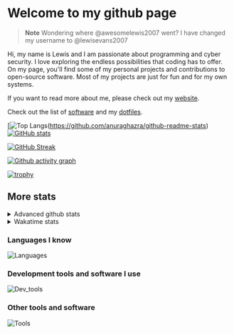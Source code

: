 # Welcome to my github page

> **Note**
> Wondering where @awesomelewis2007 went? I have changed my username to @lewisevans2007

Hi, my name is Lewis and I am passionate about programming and cyber security. I love exploring the endless possibilities that coding has to offer. On my page, you'll find some of my personal projects and contributions to open-source software. Most of my projects are just for fun and for my own systems.

If you want to read more about me, please check out my [website](https://lewisevans2007.github.io/).

Check out the list of [software](https://github.com/lewisevans2007/lewisevans2007/blob/master/software.md) and my [dotfiles](https://github.com/lewisevans2007/dotfiles).

[![Top Langs](https://github-readme-stats.vercel.app/api/top-langs/?username=lewisevans2007&hide=html,css,jupyter%20notebook&langs_count=10&layout=donut&theme=transparent&exclude_repo=GPT-code-repository,Obsidian_vault,Apple-PowerManagement,Apple-Security,CMake,qemu,swift,tcpdump,xnu)(https://github.com/anuraghazra/github-readme-stats) 
[![GitHub stats](https://github-readme-stats.vercel.app/api?username=lewisevans2007&show_icons=true&theme=transparent)](https://github.com/anuraghazra/github-readme-stats)

[![GitHub Streak](https://streak-stats.demolab.com?user=lewisevans2007&theme=transparent)](https://git.io/streak-stats)

[![Github activity graph](https://github-readme-activity-graph.vercel.app/graph?username=lewisevans2007&theme=github-compact&area=true)](https://github.com/ashutosh00710/github-readme-activity-graph)

[![trophy](https://github-profile-trophy.vercel.app/?username=lewisevans2007&theme=darkhub)](https://github.com/ryo-ma/github-profile-trophy)

## More stats
<details close>
<summary>Advanced github stats</summary>
<br>
  
![Metrics](https://raw.githubusercontent.com/lewisevans2007/lewisevans2007/master/github-metrics.svg)
  
</details>

<details close>
<summary>Wakatime stats</summary>
<br>

<!--START_SECTION:waka-->

```txt
Python           1 hr 34 mins    ████████▒░░░░░░░░░░░░░░░░   33.86 %
Markdown         1 hr 8 mins     ██████░░░░░░░░░░░░░░░░░░░   24.31 %
HTML             47 mins         ████▒░░░░░░░░░░░░░░░░░░░░   16.89 %
Text             35 mins         ███░░░░░░░░░░░░░░░░░░░░░░   12.61 %
Makefile         10 mins         █░░░░░░░░░░░░░░░░░░░░░░░░   03.63 %
Java             7 mins          ▓░░░░░░░░░░░░░░░░░░░░░░░░   02.73 %
Ezhil            7 mins          ▓░░░░░░░░░░░░░░░░░░░░░░░░   02.59 %
C                3 mins          ▒░░░░░░░░░░░░░░░░░░░░░░░░   01.24 %
Lua              2 mins          ▒░░░░░░░░░░░░░░░░░░░░░░░░   01.04 %
Other            1 min           ▒░░░░░░░░░░░░░░░░░░░░░░░░   00.69 %
YAML             0 secs          ░░░░░░░░░░░░░░░░░░░░░░░░░   00.21 %
Git Config       0 secs          ░░░░░░░░░░░░░░░░░░░░░░░░░   00.11 %
XML              0 secs          ░░░░░░░░░░░░░░░░░░░░░░░░░   00.05 %
ActionScript 3   0 secs          ░░░░░░░░░░░░░░░░░░░░░░░░░   00.02 %
INI              0 secs          ░░░░░░░░░░░░░░░░░░░░░░░░░   00.02 %
```

<!--END_SECTION:waka-->
</details>

### Languages I know
![Languages](https://skillicons.dev/icons?i=python,cpp,cs,c,javascript,nodejs,dotnet,bash,css,html,rust)
### Development tools and software I use
![Dev_tools](https://skillicons.dev/icons?i=git,docker,github,googlecloud,vscode,visualstudio,raspberrypi,linux,powershell,replit)
### Other tools and software
![Tools](https://skillicons.dev/icons?i=blender,ps,pr,ai,xd,figma)
